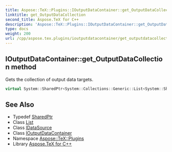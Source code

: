 ```yaml
---
title: Aspose::TeX::Plugins::IOutputDataContainer::get_OutputDataCollection method
linktitle: get_OutputDataCollection
second_title: Aspose.TeX for C++
description: 'Aspose::TeX::Plugins::IOutputDataContainer::get_OutputDataCollection method. Gets the collection of output data targets in C++.'
type: docs
weight: 200
url: /cpp/aspose.tex.plugins/ioutputdatacontainer/get_outputdatacollection/
---
```

## IOutputDataContainer::get_OutputDataCollection method


Gets the collection of output data targets.

```cpp
virtual System::SharedPtr<System::Collections::Generic::List<System::SharedPtr<IDataSource>>> Aspose::TeX::Plugins::IOutputDataContainer::get_OutputDataCollection()=0
```

## See Also

* Typedef [SharedPtr](../../../system/sharedptr/)
* Class [List](../../../system.collections.generic/list/)
* Class [IDataSource](../../idatasource/)
* Class [IOutputDataContainer](../)
* Namespace [Aspose::TeX::Plugins](../../)
* Library [Aspose.TeX for C++](../../../)
